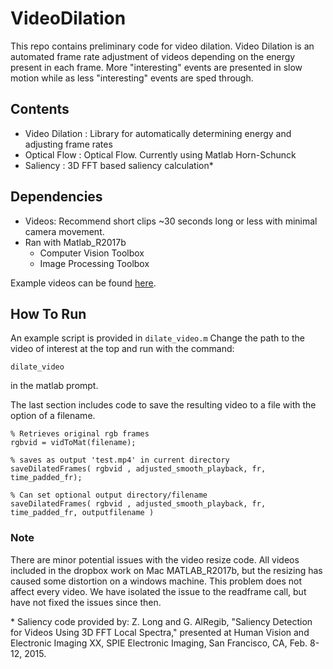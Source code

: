 # VideoDilation

This repo contains preliminary code for video dilation.
Video Dilation is an automated frame rate adjustment of videos 
depending on the energy present in each frame. More "interesting" events
are presented in slow motion while as less "interesting" events are
sped through.

## Contents
- Video Dilation : Library for automatically determining energy and adjusting frame rates
- Optical Flow : Optical Flow. Currently using Matlab Horn-Schunck
- Saliency : 3D FFT based saliency calculation*

## Dependencies
- Videos: Recommend short clips ~30 seconds long or less with minimal camera movement.
- Ran with Matlab_R2017b
  - Computer Vision Toolbox
  - Image Processing Toolbox
  
Example videos can be found [here](https://www.dropbox.com/sh/wpze1o1taqz6yyh/AABEjfNdWdxFotm40nC9Dp_ma?dl=0 "Test Videos").
  
## How To Run
An example script is provided in `dilate_video.m`
Change the path to the video of interest at the top and run with the command:
```
dilate_video
```
in the matlab prompt.


The last section includes code to save the resulting video to a file with the option of a filename.
```
% Retrieves original rgb frames
rgbvid = vidToMat(filename);

% saves as output 'test.mp4' in current directory
saveDilatedFrames( rgbvid , adjusted_smooth_playback, fr, time_padded_fr);

% Can set optional output directory/filename
saveDilatedFrames( rgbvid , adjusted_smooth_playback, fr, time_padded_fr, outputfilename )
```

### Note
There are minor potential issues with the video resize code. All videos included in the dropbox
work on Mac MATLAB_R2017b, but the resizing has caused some distortion on a windows machine. This 
problem does not affect every video. We have isolated the issue to the readframe call, but have not 
fixed the issues since then. 






















\* Saliency code provided by: Z. Long and G. AlRegib, "Saliency Detection for Videos Using 3D FFT Local Spectra," presented at Human Vision and Electronic Imaging XX, SPIE Electronic Imaging, San Francisco, CA, Feb. 8-12, 2015.
